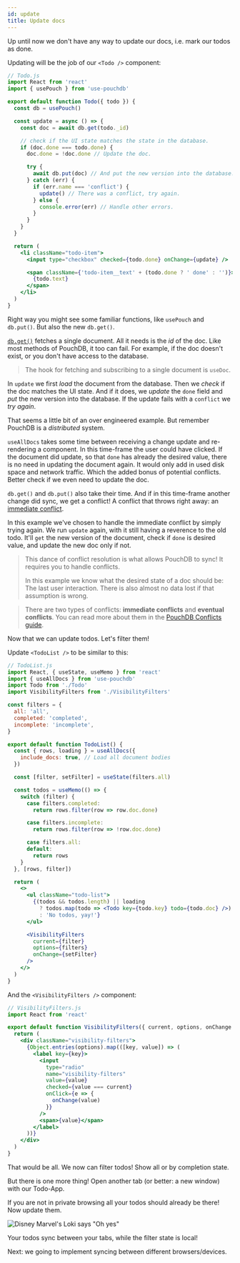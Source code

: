 ```yaml
---
id: update
title: Update docs
---
```


Up until now we don't have any way to update our docs, i.e. mark our todos as done.

Updating will be the job of our `<Todo />` component:

```jsx
// Todo.js
import React from 'react'
import { usePouch } from 'use-pouchdb'

export default function Todo({ todo }) {
  const db = usePouch()

  const update = async () => {
    const doc = await db.get(todo._id)

    // check if the UI state matches the state in the database.
    if (doc.done === todo.done) {
      doc.done = !doc.done // Update the doc.

      try {
        await db.put(doc) // And put the new version into the database.
      } catch (err) {
        if (err.name === 'conflict') {
          update() // There was a conflict, try again.
        } else {
          console.error(err) // Handle other errors.
        }
      }
    }
  }

  return (
    <li className="todo-item">
      <input type="checkbox" checked={todo.done} onChange={update} />

      <span className={'todo-item__text' + (todo.done ? ' done' : '')}>
        {todo.text}
      </span>
    </li>
  )
}
```

Right way you might see some familiar functions, like `usePouch` and `db.put()`. But also the new `db.get()`.

[`db.get()`](https://pouchdb.com/api.html#fetch_document) fetches a single document. All it needs is the _id_ of the doc. Like most methods of PouchDB, it too can fail. For example, if the doc doesn't exist, or you don't have access to the database.

> The hook for fetching and subscribing to a single document is `useDoc`.

In `update` we first _load_ the document from the database. Then we _check_ if the doc matches the UI state. And if it does, we _update_ the `done` field and _put_ the new version into the database. If the update fails with a `conflict` we _try again_.

That seems a little bit of an over engineered example. But remember PouchDB is a _distributed_ system.

`useAllDocs` takes some time between receiving a change update and re-rendering a component. In this time-frame the user could have clicked. If the document did update, so that `done` has already the desired value, there is no need in updating the document again. It would only add in used disk space and network traffic. Which the added bonus of potential conflicts. Better check if we even need to update the doc.

`db.get()` and `db.put()` also take their time. And if in this time-frame another change did sync, we get a conflict! A conflict that throws right away: an [immediate conflict](https://pouchdb.com/guides/conflicts.html).

In this example we've chosen to handle the immediate conflict by simply trying again. We run `update` again, with it still having a reverence to the old todo. It'll `get` the new version of the document, check if `done` is desired value, and update the new doc only if not.

> This dance of conflict resolution is what allows PouchDB to sync! It requires you to handle conflicts.
>
> In this example we know what the desired state of a doc should be: The last user interaction. There is also almost no data lost if that assumption is wrong.

> There are two types of conflicts: **immediate conflicts** and **eventual conflicts**. You can read more about them in the [PouchDB Conflicts guide](https://pouchdb.com/guides/conflicts.html).

Now that we can update todos. Let's filter them!

Update `<TodoList />` to be similar to this:

```jsx
// TodoList.js
import React, { useState, useMemo } from 'react'
import { useAllDocs } from 'use-pouchdb'
import Todo from './Todo'
import VisibilityFilters from './VisibilityFilters'

const filters = {
  all: 'all',
  completed: 'completed',
  incomplete: 'incomplete',
}

export default function TodoList() {
  const { rows, loading } = useAllDocs({
    include_docs: true, // Load all document bodies
  })

  const [filter, setFilter] = useState(filters.all)

  const todos = useMemo(() => {
    switch (filter) {
      case filters.completed:
        return rows.filter(row => row.doc.done)

      case filters.incomplete:
        return rows.filter(row => !row.doc.done)

      case filters.all:
      default:
        return rows
    }
  }, [rows, filter])

  return (
    <>
      <ul className="todo-list">
        {(todos && todos.length) || loading
          ? todos.map(todo => <Todo key={todo.key} todo={todo.doc} />)
          : 'No todos, yay!'}
      </ul>

      <VisibilityFilters
        current={filter}
        options={filters}
        onChange={setFilter}
      />
    </>
  )
}
```

And the `<VisibilityFilters />` component:

```jsx
// VisibilityFilters.js
import React from 'react'

export default function VisibilityFilters({ current, options, onChange }) {
  return (
    <div className="visibility-filters">
      {Object.entries(options).map(([key, value]) => (
        <label key={key}>
          <input
            type="radio"
            name="visibility-filters"
            value={value}
            checked={value === current}
            onClick={e => {
              onChange(value)
            }}
          />
          <span>{value}</span>
        </label>
      ))}
    </div>
  )
}
```

That would be all. We now can filter todos! Show all or by completion state.

But there is one more thing! Open another tab (or better: a new window) with our Todo-App.

If you are not in private browsing all your todos should already be there! Now update them.

![Disney Marvel's Loki says "Oh yes"](../../img/oh_yes_indeed.gif)

Your todos sync between your tabs, while the filter state is local!

Next: we going to implement syncing between different browsers/devices.
